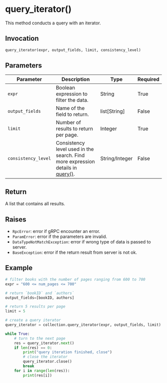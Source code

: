 # query_iterator()

This method conducts a query with an iterator.

## Invocation

```python
query_iterator(expr, output_fields, limit, consistency_level)
```

## Parameters

| Parameter | Description | Type | Required |
| --- | --- | --- | --- |
| `expr` | 	Boolean expression to filter the data. | String | True |
| `output_fields` | Name of the field to return. | list[String] | False |
| `limit` | Number of results to return per page. | Integer | True |
| `consistency_level` | Consistency level used in the search. Find more expression details in [query()](query().md). | String/Integer | False |

## Return

A list that contains all results.

## Raises

- `RpcError`: error if gRPC encounter an error.
- `ParamError`: error if the parameters are invalid.
- `DataTypeNotMatchException`: error if wrong type of data is passed to server.
- `BaseException`: error if the return result from server is not ok.

## Example

```python
# filter books with the number of pages ranging from 600 to 700
expr = "600 <= num_pages <= 700"

# return `bookID` and `authors`
output_fields=[bookID, authors]

# return 5 results per page
limit = 5

# create a query iterator
query_iterator = collection.query_iterator(expr, output_fields, limit)

while True:
    # turn to the next page
    res = query_iterator.next()
    if len(res) == 0:
        print("query iteration finished, close")
        # close the iterator
        query_iterator.close()
        break
    for i in range(len(res)):
        print(res[i])
```